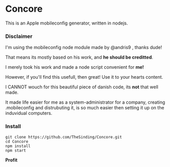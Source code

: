 # Concore
This is an Apple mobileconfig generator, written in nodejs.

### Disclaimer
I'm using the mobileconfig node module made by @andris9 , thanks dude!

That means its mostly based on his work, and **he should be creditted**.

I merely took his work and made a node script convenient for **me!**

However, if you'll find this usefull, then great! Use it to your hearts content.

I CANNOT wouch for this beautiful piece of danish code, its **not** that well made. 

It made life easier for me as a system-administrator for a company, creating .mobileconfig and distrubuting it, is so much easier then setting it up on the induvidual computers. 

### Install
```
git clone https://github.com/TheSinding/Concore.git
cd Concore
npm install
npm start
```

**Profit**


